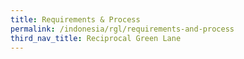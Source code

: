 ```yaml
---
title: Requirements & Process
permalink: /indonesia/rgl/requirements-and-process
third_nav_title: Reciprocal Green Lane
---
```


